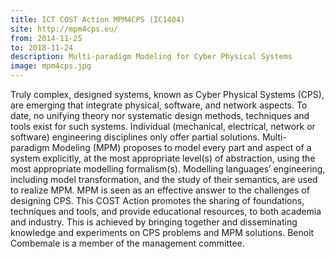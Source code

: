 ```yaml
---
title: ICT COST Action MPM4CPS (IC1404)
site: http://mpm4cps.eu/
from: 2014-11-25
to: 2018-11-24
description: Multi-paradigm Modeling for Cyber Physical Systems
image: mpm4cps.jpg
---
```


Truly complex, designed systems, known as Cyber Physical Systems (CPS), are emerging that integrate physical, software, and network aspects. To date, no unifying theory nor systematic design methods, techniques and tools exist for such systems. Individual (mechanical, electrical, network or software) engineering disciplines only offer partial solutions. Multi-paradigm Modeling (MPM) proposes to model every part and aspect of a system explicitly, at the most appropriate level(s) of abstraction, using the most appropriate modelling formalism(s). Modelling languages’ engineering, including model transformation, and the study of their semantics, are used to realize MPM. MPM is seen as an effective answer to the challenges of designing CPS. This COST Action promotes the sharing of foundations, techniques and tools, and provide educational resources, to both academia and industry. This is achieved by bringing together and disseminating knowledge and experiments on CPS problems and MPM solutions. Benoit Combemale is a member of the management committee.